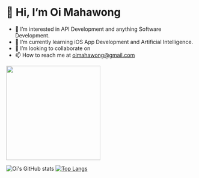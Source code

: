 <h1>👋 Hi, I’m Oi Mahawong </h2>

- 👀 I’m interested in API Development and anything Software Development.
- 🌱 I’m currently learning iOS App Development and Artificial Intelligence. 
- 💞️ I’m looking to collaborate on 
- 📫 How to reach me at oimahawong@gmail.com




                                                                      
<img src="https://github.com/oimahawong/oimahawong/assets/124403539/aa96f1b5-8566-40a9-a4cb-13bc322c3bdc" width="250" height="250"/>

![Oi's GitHub stats](https://github-readme-stats.vercel.app/api?username=oimahawong&show_icons=true&theme=tokyonight)
[![Top Langs](https://github-readme-stats.vercel.app/api/top-langs/?username=oimahawong&layout=donut)](https://github.com/oimahawong/github-readme-stats)

                    

<!---
oimahawong/oimahawong is a ✨ special ✨ repository because its `README.md` (this file) appears on your GitHub profile.
You can click the Preview link to take a look at your changes.
--->
